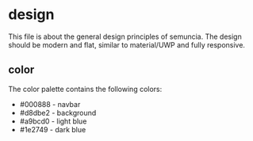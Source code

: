 # design
This file is about the general design principles of semuncia. The design should
be modern and flat, similar to material/UWP and fully responsive.

## color
The color palette contains the following colors:
* #000888 - navbar
* #d8dbe2 - background
* #a9bcd0 - light blue
* #1e2749 - dark blue
